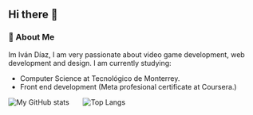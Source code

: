 ## Hi there 👋

### :rocket:  About Me
Im Iván Díaz, I am very passionate about video game development, web development and design. I am currently studying:
- Computer Science at Tecnológico de Monterrey.
- Front end development (Meta profesional certificate at Coursera.)

![My GitHub stats](https://github-readme-stats.vercel.app/api?username=IvanDLar&show_icons=true&theme=tokyonight) &nbsp; &nbsp; &nbsp; ![Top Langs](https://github-readme-stats.vercel.app/api/top-langs/?username=IvanDLar&theme=tokyonight&langs_count=10&layout=compact&hide=ASP.net,ShaderLab)
